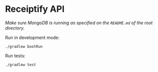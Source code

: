 # Receiptify API

_Make sure MongoDB is running as specified on the `README.md` of the root directory._

Run in development mode:

```shell
./gradlew bootRun
```

Run tests:

```shell
./gradlew test
```
